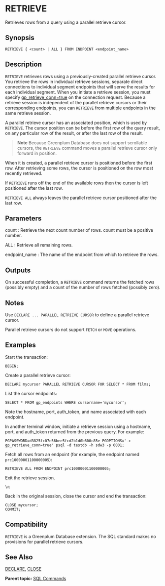 # RETRIEVE

Retrieves rows from a query using a parallel retrieve cursor.

## Synopsis

``` {#sql_command_synopsis}
RETRIEVE { <count> | ALL } FROM ENDPOINT <endpoint_name>
```

## Description

`RETRIEVE` retrieves rows using a previously-created parallel retrieve cursor. You retrieve the rows in individual retrieve sessions, separate direct connections to individual segment endpoints that will serve the results for each individual segment. When you initiate a retrieve session, you must specify [gp\_retrieve\_conn=true](../config_params/guc-list.html#gp_retrieve_conn) on the connection request. Because a retrieve session is independent of the parallel retrieve cursors or their corresponding endpoints, you can `RETRIEVE` from multiple endpoints in the same retrieve session.

A parallel retrieve cursor has an associated position, which is used by `RETRIEVE`. The cursor position can be before the first row of the query result, on any particular row of the result, or after the last row of the result.

> **Note**
> Because Greenplum Database does not support scrollable cursors, the `RETRIEVE` command moves a parallel retrieve cursor only forward in position.

When it is created, a parallel retrieve cursor is positioned before the first row. After retrieving some rows, the cursor is positioned on the row most recently retrieved.

If `RETRIEVE` runs off the end of the available rows then the cursor is left positioned after the last row.

`RETRIEVE ALL` always leaves the parallel retrieve cursor positioned after the last row.

## Parameters

count
:   Retrieve the next count number of rows. count must be a positive number.

ALL
:   Retrieve all remaining rows.

endpoint\_name
:   The name of the endpoint from which to retrieve the rows.

## Outputs

On successful completion, a `RETRIEVE` command returns the fetched rows \(possibly empty\) and a count of the number of rows fetched \(possibly zero\).

## Notes

Use `DECLARE ... PARALLEL RETRIEVE CURSOR` to define a parallel retrieve cursor.

Parallel retrieve cursors do not support `FETCH` or `MOVE` operations.

## Examples

Start the transaction:

```
BEGIN;
```

Create a parallel retrieve cursor:

```
DECLARE mycursor PARALLEL RETRIEVE CURSOR FOR SELECT * FROM films;
```

List the cursor endpoints:

```
SELECT * FROM gp_endpoints WHERE cursorname='mycursor';
```

Note the hostname, port, auth\_token, and name associated with each endpoint.

In another terminal window, initiate a retrieve session using a hostname, port, and auth\_token returned from the previous query. For example:

```
PGPASSWORD=d3825fc07e56bee5fcd2b1d0b600c85e PGOPTIONS='-c gp_retrieve_conn=true' psql -d testdb -h sdw3 -p 6001;
```

Fetch all rows from an endpoint \(for example, the endpoint named `prc10000001100000005`\):

```
RETRIEVE ALL FROM ENDPOINT prc10000001100000005;
```

Exit the retrieve session.

```
\q
```

Back in the original session, close the cursor and end the transaction:

```
CLOSE mycursor;
COMMIT;
```

## Compatibility

`RETRIEVE` is a Greenplum Database extension. The SQL standard makes no provisions for parallel retrieve cursors.

## See Also

[DECLARE](DECLARE.html), [CLOSE](CLOSE.html)

**Parent topic:** [SQL Commands](../sql_commands/sql_ref.html)

